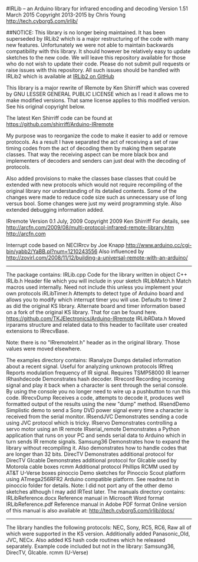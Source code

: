 #IRLib – an Arduino library for infrared encoding and decoding
Version 1.51 March 2015 
Copyright 2013-2015 by Chris Young http://tech.cyborg5.com/irlib/

##NOTICE: This library is no longer being maintained. It has been superseded by IRLib2 which is a major restructuring of the code with many new features. Unfortunately we were not able to maintain backwards compatibility with this library. It should however be relatively easy to update sketches to the new code. We will leave this repository available for those who do not wish to update their code. Please do not submit pull requests or raise issues with this repository. All such issues should be handled with IRLib2 which is available at
[IRLib2 on GitHub](https://github.com/cyborg5/IRLib2)

This library is a major rewrite of IRemote by Ken Shirriff which was covered 
by GNU LESSER GENERAL PUBLIC LICENSE which as I read it allows me to make 
modified versions. That same license applies to this modified version. See 
his original copyright below. 

The latest Ken Shirriff code can be found at 
https://github.com/shirriff/Arduino-IRremote

My purpose was to reorganize the code to make it easier to add or remove 
protocols. As a result I have separated the act of receiving a set of raw timing 
codes from the act of decoding them by making them separate classes. That way 
the receiving aspect can be more black box and implementers of decoders and 
senders can just deal with the decoding of protocols.

Also added provisions to make the classes base classes that could be extended 
with new protocols which would not require recompiling of the original library nor 
understanding of its detailed contents. Some of the changes were made to reduce 
code size such as unnecessary use of long versus bool. Some changes were just my 
weird programming style. Also extended debugging information added.

IRremote
Version 0.1 July, 2009
Copyright 2009 Ken Shirriff
For details, see http://arcfn.com/2009/08/multi-protocol-infrared-remote-library.htm 
http://arcfn.com

Interrupt code based on NECIRrcv by Joe Knapp
http://www.arduino.cc/cgi-bin/yabb2/YaBB.pl?num=1210243556
Also influenced by http://zovirl.com/2008/11/12/building-a-universal-remote-with-an-arduino/

****************************************************
The package contains:
IRLib.cpp	Code for the library written in object C++
IRLib.h		Header file which you will include in your sketch
IRLibMatch.h	Match macros used internally. Need not include this unless you implement
		your own protocols
iRLibTimer.h	Attempts to detect type of Arduino board and allows you to modify which 
		interrupt timer you will use. Defaults to timer 2 as did the original KS 
		library. Alternate board and timer information based on a fork of the 
		original KS library. That for can be found here.
		https://github.com/TKJElectronics/Arduino-IRremote
IRLibRData.h	Moved irparams structure and related data to this header to facilitate
		user created extensions to IRrecvBase.

Note: there is no "IRremoteInt.h" header as in the original library. Those values were 
	moved elsewhere.

The examples directory contains:
IRanalyze		Dumps detailed information about a recent signal. Useful for analyzing
		unknown protocols
IRfreq		Reports modulation frequency of IR signal. Requires TSMP58000 IR learner
IRhashdecode	Demonstrates hash decoder.
IRrecord		Recording incoming signal and play it back when a character is sent 
		through the serial console. By using the console you no longer need 
		to wire up a pushbutton to run this code.
IRrecvDump	Receives a code, attempts to decode it, produces well formatted 
		output of the results using the new "dump" method.
IRsendDemo	Simplistic demo to send a Sony DVD power signal every time a 
		character is received from the serial monitor.
IRsendJVC		Demonstrates sending a code using JVC protocol which is tricky.
IRservo		Demonstrates controlling a servo motor using an IR remote
IRserial_remote	Demonstrates a Python application that runs on your PC and sends
		serial data to Arduino which in turn sends IR remote signals.
Samsung36	Demonstrates how to expand the library without recompiling it. 
		Also demonstrates how to handle codes that are longer than 32 bits.
DirecTV		Demonstrates additional protocol for DirecTV
GIcable		Demonstrates additional protocol for GIcable used by Motorola cable boxes
rcmm		Additional protocol Phillips RCMM used by AT&T U-Verse boxes
pinoccio		Demo sketches for Pinoccio Scout platform using ATmega256RFR2
		Arduino compatible platform. See readme.txt in pinoccio folder for details.
Note: I did not port any of the other demo sketches although I may add IRTest later.
The manuals directory contains:
IRLibReference.docx	Reference manual in Microsoft Word format
IRLibReference.pdf	Reference manual in Adobe PDF format
Online version of this manual is also available at:
	http://tech.cyborg5.com/irlib/docs/
****************************************************
The library handles the following protocols:
NEC, Sony, RC5, RC6, Raw all of which were supported in the KS version.
Additionally added Panasonic_Old, JVC, NECx.
Also added KS hash code routines which he released separately.
Example code included but not in the library: Samsung36, DirecTV, GIcable. rcmm (U-Verse)
